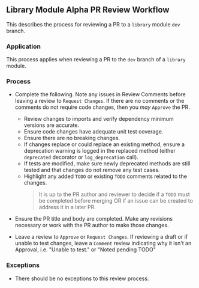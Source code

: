 ## Library Module Alpha PR Review Workflow
This describes the process for reviewing a PR to a `library` module `dev` branch.

### Application
This process applies when reviewing a PR to the `dev` branch of a `library` module.

### Process
- Complete the following. Note any issues in Review Comments before leaving a 
  review to `Request Changes`. If there are no comments or the comments do not
  require code changes, then you *may* `Approve` the PR.

  - Review changes to imports and verify dependency minimum versions are accurate.
  - Ensure code changes have adequate unit test coverage.
  - Ensure there are no breaking changes.
  - If changes replace or could replace an existing method, ensure a deprecation 
    warning is logged in the replaced method (either `deprecated` decorator or
    `log_deprecation` call).
  - If tests are modified, make sure newly deprecated methods are still tested and
    that changes do not remove any test cases.
  - Highlight any added `TODO` or existing `TODO` comments related to the changes.
    >   It is up to the PR author and reviewer to decide if a `TODO` must be completed
      before merging OR if an issue can be created to address it in a later PR.

- Ensure the PR title and body are completed. Make any revisions necessary or
  work with the PR author to make those changes.
- Leave a review to `Approve` or `Request Changes`. If reviewing a draft or if 
  unable to test changes, leave a `Comment` review indicating why it isn't an 
  Approval, i.e. "Unable to test." or "Noted pending TODO"

### Exceptions
- There should be no exceptions to this review process.